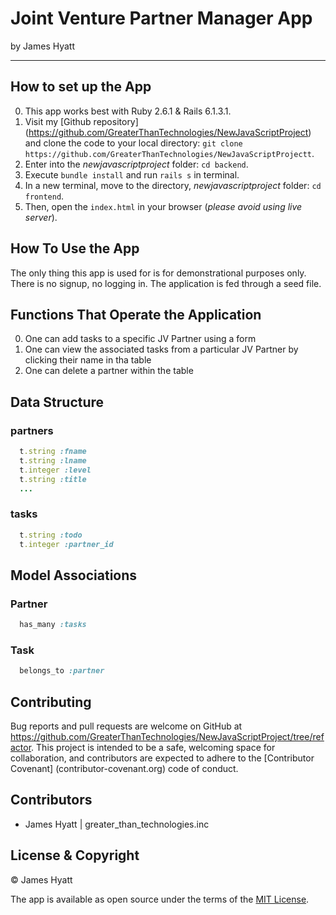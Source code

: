 # Joint Venture Partner Manager App
by James Hyatt
**********
## How to set up the App
0. This app works best with Ruby 2.6.1 & Rails 6.1.3.1.
1. Visit my [Github repository]
(https://github.com/GreaterThanTechnologies/NewJavaScriptProject) 
and clone the code to your local directory:
 `git clone https://github.com/GreaterThanTechnologies/NewJavaScriptProjectt`.
2. Enter into the *newjavascriptproject* folder: `cd backend`.
3. Execute `bundle install` and run `rails s` in terminal.
4. In a new terminal, move to the directory, *newjavascriptproject* folder: `cd 
frontend`.
5. Then, open the `index.html` in your browser (*please avoid using live server*).
## How To Use the App
The only thing this app is used for is for demonstrational purposes only. 
There is no signup, no 
logging in. The application is fed through a seed file. 
## Functions That Operate the Application
0. One can add tasks to a specific JV Partner using a form
1. One can view the associated tasks from a particular JV Partner by clicking
their name in tha table
2. One can delete a partner within the table
## Data Structure
### partners
```ruby
  t.string :fname
  t.string :lname
  t.integer :level
  t.string :title
  ...
```
### tasks
``` ruby
  t.string :todo
  t.integer :partner_id
```
## Model Associations
### Partner
``` ruby
  has_many :tasks
```
### Task
``` ruby
  belongs_to :partner
```
## Contributing
Bug reports and pull requests are welcome on GitHub at 
https://github.com/GreaterThanTechnologies/NewJavaScriptProject/tree/refactor. 
This project is intended to be a safe, welcoming space for collaboration, and 
contributors are expected to adhere to the [Contributor Covenant]
(contributor-covenant.org) code of conduct.

## Contributors

* James Hyatt | greater_than_technologies.inc

## License & Copyright

© James Hyatt

The app is available as open source under the terms of the [MIT License](http://opensource.org/licenses/MIT).



